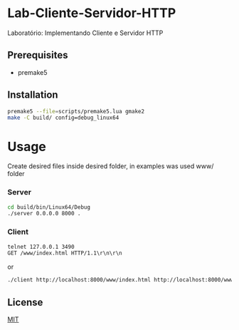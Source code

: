 # Lab-Cliente-Servidor-HTTP
Laboratório: Implementando Cliente e Servidor HTTP

## Prerequisites
- premake5

## Installation


```bash
premake5 --file=scripts/premake5.lua gmake2
make -C build/ config=debug_linux64 
```

# Usage

Create desired files inside desired folder, in examples was used www/ folder

### Server

```bash
cd build/bin/Linux64/Debug
./server 0.0.0.0 8000 .
```

### Client

```bash
telnet 127.0.0.1 3490
GET /www/index.html HTTP/1.1\r\n\r\n
```
or

```bash
./client http://localhost:8000/www/index.html http://localhost:8000/www/index2.html
```

## License
[MIT](https://choosealicense.com/licenses/mit/)
